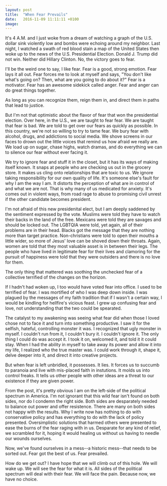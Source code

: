 ```yaml
---
layout: post
title:  "When Fear Prevails"
date:   2016-11-09 11:11:11 +0100
image:
---
```


It's 4 A.M. and I just woke from a dream of watching a graph of the U.S. dollar sink violently low and bombs were echoing around my neighbor. Last night, I watched a swath of red blood stain a map of the United States then woke up to the news of the U.S. Presidential Election. Donald J. Trump did not win. Neither did Hillary Clinton. No, the victory goes to fear.

I'll be the weird one to say, I like fear. Fear is a good, strong emotion. Fear lays it all out. Fear forces me to look at myself and says, "You don't like what's going on? Then, what are you going to do about it?" Fear is a motivator. Fear has an awesome sidekick called anger. Fear and anger can do great things together.

As long as you can recognize them, reign them in, and direct them in paths that lead to justice.

But I'm not that optimistic about the flavor of fear that won the presidential election. Over here, in the U.S., we are taught to fear fear. We are taught that fear is bad. We are told to get over our fears as quickly as possible. In this country, we're not so willing to try to tame fear. We bury fear with alcohol, drugs, and addictions to social media. We shove screens in our faces to drown out the little voices that remind us how afraid we really are. We load up on sugar, chase highs, watch dramas, and do everything we can to silence our fear without ever facing it.

We try to ignore fear and stuff it in the closet, but it has its ways of making itself known. It snaps at people who are checking us out in the grocery store. It makes us cling onto relationships that are toxic to us. We ignore taking responsibility for our own quality of life. It's someone else's fault for why I am the way I am. It distorts the perception of what are in control of and what we are not. That is why many of us medicated for anxiety. It's comes out in violent ways, from road rage to abuse to promising civil unrest if the other candidate becomes president.

I'm not afraid of this new presidenital elect, but I am deeply saddened by the sentiment expressed by the vote. Muslims were told they have to watch their backs in the land of the free. Mexicans were told they are savages and should be locked out. The LGBTQIA were told, yet again, all of their problems are in their head. Blacks got the message that they are nothing more than target practice. Non-christians were told to open their mouths a little wider, so more of Jesus' love can be shoved down their throats. Again, women are told that they most valuable asset is in between their legs. The people who have lived in legitimate fear for their lives and clamoring for the pursuit of happiness were told that they were outsiders and there is no love for them.

The only thing that mattered was soothing the unchecked fear of a collective terrified of the changes on the horizon.

If I hadn't had woken up, I too would have voted fear into office. I used to be terrified of fear. I was mortified of who I was deep down inside. I was plagued by the messages of my faith tradition that if I wasn't a certain way, I would be kindling for hellfire's vicious feast. I grew up confusing fear and love, not understanding that the two could be spearated.

The catalyst to my awakening was seeing what fear did when those I loved chose not to face it and turn into something productive. I saw it for the selfish, hateful, controlling monster it was. I recognized that ugly monster in myself. I couldn't run from it, I couldn't bury it. I couldn't ignore it. The only thing I could do was accept it. I took it on, welcomed it, and told it it could stay. When I had the ability in myself to take away its power and allow it into my life, I realized who the true master was. I could work through it, shape it, delve deeper into it, and direct it into creative projects.

But when fear is left unbridled, it possesses. It lies. It forces us to succumb to paranoia and live with mis-placed faith in instutions. It molds us into control freaks. It tells us other people with other ideas are a threat to our existence if they are given power.

From the post, it's pretty obvious I am on the left-side of the political spectrum in America. I'm not ignorant that this wild fear isn't found on both sides, nor do I condemn the right side. Both sides are desparately needed to balance out power and offer resistence. There are many on both sides not happy with the results. Why I write now has nothing to do with conservative policy and has everything to do with the lack of policy presented. Oversimplistic solutions that harmed others were presented to ease the burns of the fear raging with in us. Desparate for any kind of relief, we scrambled for it, hoping it would healing us without us having to needle our wounds ourselves.

Now, we've found ourselves in a mess--a historic mess--that needs to be sorted out. Fear got the best of us. Fear prevailed.

How do we get out? I have hope that we will climb out of this hole. We will wake up. We will see the fear for what it is. All sides of the political spectrum will deal with their fear. We will face the pain. Because now, we have no choice.
